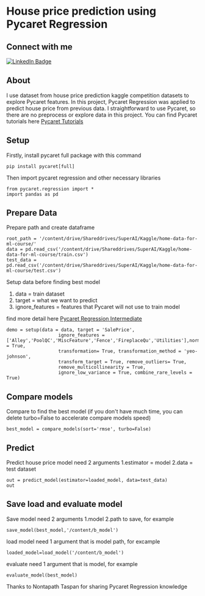 # House price prediction using Pycaret Regression
## Connect with me

<a href="https://www.linkedin.com/in/piyapadech/">
    <img src="https://img.shields.io/badge/LinkedIn-blue?style=for-the-badge&logo=linkedin&logoColor=white" alt="LinkedIn Badge"/>
</a>

## About
I use dataset from house price prediction kaggle competition datasets to explore Pycaret features. In this project, Pycaret Regression was applied to predict house price from previous data. I straightforward to use Pycaret, so there are no preprocess or explore data in this project. You can find Pycaret tutorials here <a href='https://pycaret.gitbook.io/docs/get-started/tutorials'>Pycaret Tutorials</a>

## Setup
Firstly, install pycaret full package with this command
```
pip install pycaret[full]
```
Then import pycaret regression and other necessary libraries  
```
from pycaret.regression import *
import pandas as pd
```
## Prepare Data
Prepare path and create dataframe
```
root_path = '/content/drive/Shareddrives/SuperAI/Kaggle/home-data-for-ml-course/'
data = pd.read_csv('/content/drive/Shareddrives/SuperAI/Kaggle/home-data-for-ml-course/train.csv')
test_data = pd.read_csv('/content/drive/Shareddrives/SuperAI/Kaggle/home-data-for-ml-course/test.csv')
```
Setup data before finding best model
1. data = train dataset
2. target = what we want to predict
3. ignore_features = features that Pycaret will not use to train model

find more detail here <a href="https://github.com/pycaret/pycaret/blob/master/tutorials/Regression%20Tutorial%20Level%20Intermediate%20-%20REG102.ipynb">Pycaret Regression Intermediate</a>
```
demo = setup(data = data, target = 'SalePrice', 
                   ignore_features = ['Alley','PoolQC','MiscFeature','Fence','FireplaceQu','Utilities'],normalize = True,
                   transformation= True, transformation_method = 'yeo-johnson', 
                   transform_target = True, remove_outliers= True,
                   remove_multicollinearity = True,
                   ignore_low_variance = True, combine_rare_levels = True) 
```
## Compare models
Compare to find the best model (if you don't have much time, you can delete turbo=False to accelerate compare models speed)
``` 
best_model = compare_models(sort='rmse', turbo=False)
```
## Predict
Predict house price model need 2 arguments 1.estimator = model 2.data = test dataset
```
out = predict_model(estimator=loaded_model, data=test_data)
out
```
## Save load and evaluate model
Save model need 2 arguments 1.model 2.path to save, for example
```
save_model(best_model,'/content/b_model')
```
load model need 1 argument that is model path, for excample
```
loaded_model=load_model('/content/b_model')
```
evaluate need 1 argument that is model, for example
```
evaluate_model(best_model)
```

Thanks to Nontapath Taspan for sharing Pycaret Regression knowledge
